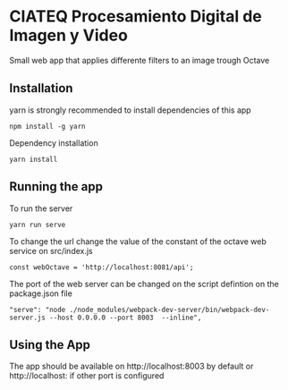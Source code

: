 # CIATEQ Procesamiento Digital de Imagen y Video
Small web app that applies differente filters to an image trough Octave

## Installation

yarn is strongly recommended to install dependencies of this app
```
npm install -g yarn
```
Dependency installation

```
yarn install
```

## Running the app

To run the server 
```
yarn run serve
```
To change the url change the value of the constant of the octave web service
on src/index.js
```
const webOctave = 'http://localhost:8081/api';
```
The port of the web server can be changed on the script defintion on the package.json file
```
"serve": "node ./node_modules/webpack-dev-server/bin/webpack-dev-server.js --host 0.0.0.0 --port 8003  --inline",

```

## Using the App

The app should be available on http://localhost:8003 by default or http://localhost:<por> if other port is configured


